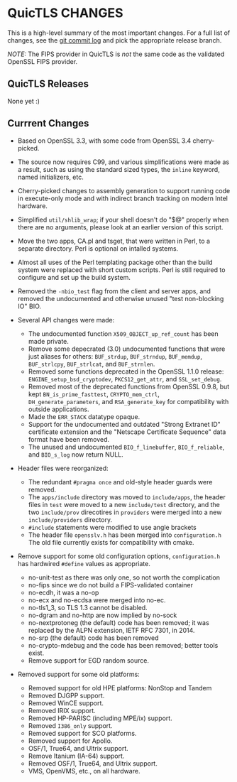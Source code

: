 QuicTLS CHANGES
===============

This is a high-level summary of the most important changes.
For a full list of changes, see the [git commit log][log] and
pick the appropriate release branch.

  [log]: https://github.com/quictls/quictls/commits/

*NOTE:*
The FIPS provider in QuicTLS is *not* the same code as the validated
OpenSSL FIPS provider.

QuicTLS Releases
----------------
None yet :)

Currrent Changes
----------------
- Based on OpenSSL 3.3, with some code from OpenSSL 3.4 cherry-picked.

- The source now requires C99, and various simplifications were made
as a result, such as using the standard sized types, the `inline`
keyword, named initializers, etc.

- Cherry-picked changes to assembly generation to support running code
in execute-only mode and with indirect branch tracking on modern Intel
hardware.

- Simplified `util/shlib_wrap`; if your shell doesn't do "$@" properly
when there are no arguments, please look at an earlier version of
this script.

- Move the two apps, CA.pl and tsget, that were written in Perl, to a
separate directory. Perl is optional on intalled systems.

- Almost all uses of the Perl templating package other than the build
system were replaced with short custom scripts. Perl is still required
to configure and set up the build system.

- Removed the `-nbio_test` flag from the client and server apps, and
removed the undocumented and otherwise unused "test non-blocking IO" BIO.

- Several API changes were made:
  - The undocumented function `X509_OBJECT_up_ref_count` has been
made private.
  - Remove some depecrated (3.0) undocumented functions that were just
aliases for others: `BUF_strdup`, `BUF_strndup`, `BUF_memdup`,
`BUF_strlcpy`, `BUF_strlcat`, and `BUF_strnlen`.
  - Removed some functions deprecated in the OpenSSL 1.1.0 release:
`ENGINE_setup_bsd_cryptodev`, `PKCS12_get_attr`, and `SSL_set_debug`.
  - Removed most of the deprecated functions from OpenSSL 0.9.8, but kept
`BN_is_prime_fasttest`, `CRYPTO_mem_ctrl`, `DH_generate_parameters`, and
`RSA_generate_key` for compatibility with outside applications.
  - Made the `ERR_STACK` datatype opaque.
  - Support for the undocumented and outdated "Strong Extranet ID"
certificate extension and the "Netscape Certificate Sequence"
data format have been removed.
  - The unused and undocumented `BIO_f_linebuffer`, `BIO_f_reliable`, and
`BIO_s_log` now return NULL.

- Header files were reorganized:
  - The redundant `#pragma once` and old-style header guards were removed.
  - The `apps/include` directory was moved to `include/apps`, the header files
in `test` were moved to a new `include/test` directory, and the two
`include/prov` direcotires in `providers` were merged into a new
`include/providers` directory.
  - `#include` statements were modified to use angle brackets
  - The header file `opensslv.h` has been merged into `configuration.h`
The old file currently exists for compatibility with cmake.

- Remove support for some old configuration options, `configuration.h`
has hardwired `#define` values as appropriate.
  - no-unit-test as there was only one, so not worth the complication
  - no-fips since we do not build a FIPS-validated container
  - no-ecdh, it was a no-op
  - no-ecx and no-ecdsa were merged into no-ec.
  - no-tls1_3, so TLS 1.3 cannot be disabled.
  - no-dgram and no-http are now implied by no-sock
  - no-nextprotoneg (the default) code has been removed; it was
replaced by the ALPN extension, IETF RFC 7301, in 2014.
  - no-srp (the default) code has been removed
  - no-crypto-mdebug and the code has been removed; better tools exist.
  - Remove support for EGD random source.

- Removed support for some old platforms:
  - Removed support for old HPE platforms: NonStop and Tandem
  - Removed DJGPP support.
  - Removed WinCE support.
  - Removed IRIX support.
  - Removed HP-PARISC (including MPE/ix) support.
  - Removed `I386_only` support.
  - Removed support for SCO platforms.
  - Removed support for Apollo.
  - OSF/1, True64, and Ultrix support.
  - Remove Itanium (IA-64) support.
  - Removed OSF/1, True64, and Ultrix support.
  - VMS, OpenVMS, etc., on all hardware.
